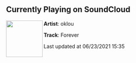 ## Currently Playing on SoundCloud

[<img align="left" width="100" src="https://i1.sndcdn.com/artworks-Wvor3B44JdON-0-t500x500.jpg">](https://soundcloud.com/oklou93/forever)

**Artist**: oklou 

**Track**: Forever

Last updated at 06/23/2021 15:35
